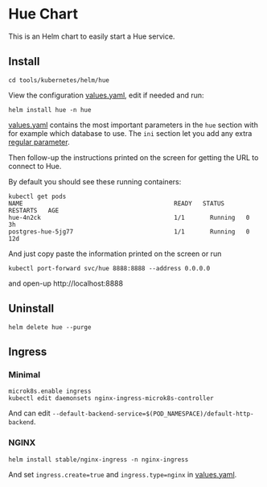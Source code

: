 # Hue Chart

This is an Helm chart to easily start a Hue service.


## Install

    cd tools/kubernetes/helm/hue

View the configuration [values.yaml](values.yaml), edit if needed and run:

    helm install hue -n hue

[values.yaml](values.yaml) contains the most important parameters in the `hue` section with for example which database to use. The `ini`
section let you add any extra [regular parameter](https://docs.gethue.com/latest/administrator/configuration/server/).


Then follow-up the instructions printed on the screen for getting the URL to connect to Hue.

By default you should see these running containers:

    kubectl get pods
    NAME                                          READY   STATUS    RESTARTS   AGE
    hue-4n2ck                                     1/1       Running   0          3h
    postgres-hue-5jg77                            1/1       Running   0          12d

And just copy paste the information printed on the screen or run

    kubectl port-forward svc/hue 8888:8888 --address 0.0.0.0

and open-up http://localhost:8888

## Uninstall

    helm delete hue --purge

## Ingress

### Minimal

    microk8s.enable ingress
    kubectl edit daemonsets nginx-ingress-microk8s-controller

And can edit `--default-backend-service=$(POD_NAMESPACE)/default-http-backend`.

### NGINX

    helm install stable/nginx-ingress -n nginx-ingress

And set `ingress.create=true` and `ingress.type=nginx` in [values.yaml](values.yaml).
